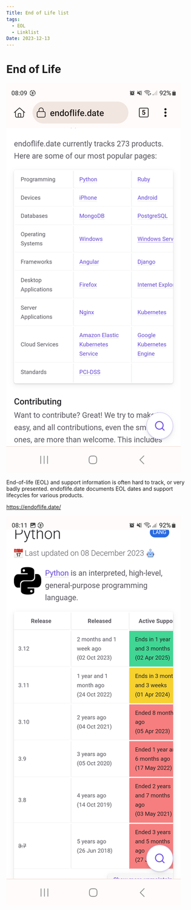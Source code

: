 ```yaml
---
Title: End of Life list
tags:
  - EOL
  - Linklist
Date: 2023-12-13
---
```


 
 # End of Life 
 
![](../_asset/Screenshot_20231213_080906_Kiwi%20Browser.jpg)

End-of-life (EOL) and support information is often hard to track, or very badly presented. endoflife.date documents EOL dates and support lifecycles for various products.

https://endoflife.date/

![](../_asset/Screenshot_20231213_081100_Kiwi%20Browser.jpg)